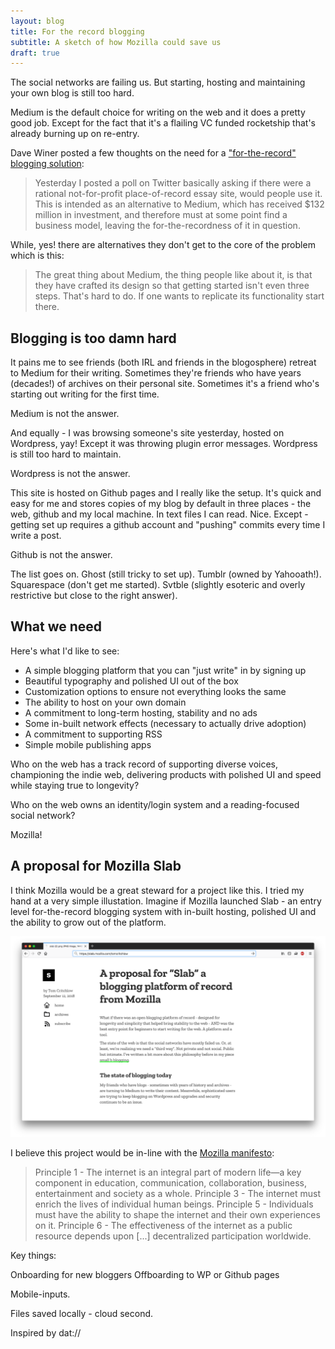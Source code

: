 ```yaml
---
layout: blog
title: For the record blogging
subtitle: A sketch of how Mozilla could save us
draft: true
---
```


The social networks are failing us. But starting, hosting and maintaining your own blog is still too hard.

Medium is the default choice for writing on the web and it does a pretty good job. Except for the fact that it's a flailing VC funded rocketship that's already burning up on re-entry.

Dave Winer posted a few thoughts on the need for a ["for-the-record" blogging solution](http://scripting.com/2018/09/10/161928.html):

> Yesterday I posted a poll on Twitter basically asking if there were a rational not-for-profit place-of-record essay site, would people use it. This is intended as an alternative to Medium, which has received $132 million in investment, and therefore must at some point find a business model, leaving the for-the-recordness of it in question.

While, yes! there are alternatives they don't get to the core of the problem which is this:

> The great thing about Medium, the thing people like about it, is that they have crafted its design so that getting started isn't even three steps. That's hard to do. If one wants to replicate its functionality start there.

## Blogging is too damn hard

It pains me to see friends (both IRL and friends in the blogosphere) retreat to Medium for their writing. Sometimes they're friends who have years (decades!) of archives on their personal site. Sometimes it's a friend who's starting out writing for the first time.

Medium is not the answer.

And equally - I was browsing someone's site yesterday, hosted on Wordpress, yay! Except it was throwing plugin error messages. Wordpress is still too hard to maintain.

Wordpress is not the answer.

This site is hosted on Github pages and I really like the setup. It's quick and easy for me and stores copies of my blog by default in three places - the web, github and my local machine. In text files I can read. Nice. Except - getting set up requires a github account and "pushing" commits every time I write a post.

Github is not the answer.

The list goes on. Ghost (still tricky to set up). Tumblr (owned by Yahooath!). Squarespace (don't get me started). Svtble (slightly esoteric and overly restrictive but close to the right answer).

## What we need

Here's what I'd like to see:

 - A simple blogging platform that you can "just write" in by signing up
 - Beautiful typography and polished UI out of the box
 - Customization options to ensure not everything looks the same
 - The ability to host on your own domain
 - A commitment to long-term hosting, stability and no ads
 - Some in-built network effects (necessary to actually drive adoption)
 - A commitment to supporting RSS
 - Simple mobile publishing apps

Who on the web has a track record of supporting diverse voices, championing the indie web, delivering products with polished UI and speed while staying true to longevity?

Who on the web owns an identity/login system and a reading-focused social network?

Mozilla!

## A proposal for Mozilla Slab

I think Mozilla would be a great steward for a project like this. I tried my hand at a very simple illustation. Imagine if Mozilla launched Slab - an entry level for-the-record blogging system with in-built hosting, polished UI and the ability to grow out of the platform.

![](/images/mozillaslab.png)

I believe this project would be in-line with the [Mozilla manifesto](https://www.mozilla.org/en-US/about/manifesto/):

> Principle 1 - The internet is an integral part of modern life—a key component in education, communication, collaboration, business, entertainment and society as a whole.
> Principle 3 - The internet must enrich the lives of individual human beings.
> Principle 5 - Individuals must have the ability to shape the internet and their own experiences on it.
> Principle 6 - The effectiveness of the internet as a public resource depends upon [...] decentralized participation worldwide.







Key things:

Onboarding for new bloggers
Offboarding to WP or Github pages

Mobile-inputs. 

Files saved locally - cloud second.

Inspired by dat://

